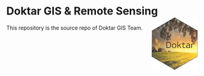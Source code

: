 # Doktar GIS & Remote Sensing <a href='https://www.doktar.com/'><img src='_images/doktarhex2.png' align="right" height="139" /></a>

This repository is the source repo of Doktar GIS Team.
